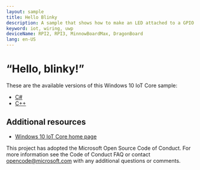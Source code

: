 ```yaml
---
layout: sample
title: Hello Blinky
description: A sample that shows how to make an LED attached to a GPIO pin blink on and off.
keyword: iot, wiring, uwp
deviceName: RPI2, RPI3, MinnowBoardMax, DragonBoard
lang: en-US
---
```

# “Hello, blinky!”

These are the available versions of this Windows 10 IoT Core sample:

*	[C#](./CS/README.md)
*	[C++](./Cpp/README.md)

## Additional resources
* [Windows 10 IoT Core home page](https://developer.microsoft.com/en-us/windows/iot/)

This project has adopted the Microsoft Open Source Code of Conduct. For more information see the Code of Conduct FAQ or contact <opencode@microsoft.com> with any additional questions or comments.
